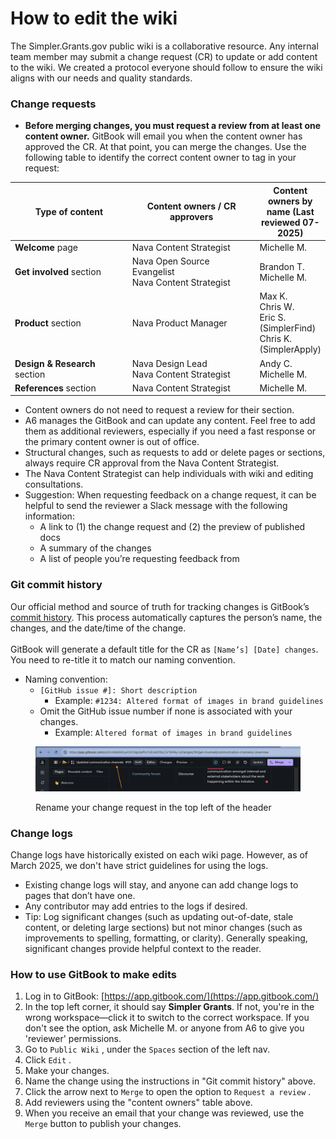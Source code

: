 # How to edit the wiki

The Simpler.Grants.gov public wiki is a collaborative resource. Any internal team member may submit a change request (CR) to update or add content to the wiki. We created a protocol everyone should follow to ensure the wiki aligns with our needs and quality standards.

### Change requests

* **Before merging changes, you must request a review from at least one content owner.** GitBook will email you when the content owner has approved the CR. At that point, you can merge the changes. Use the following table to identify the correct content owner to tag in your request:

<table><thead><tr><th width="218.8125">Type of content</th><th width="245.98046875">Content owners / CR approvers</th><th>Content owners by name (Last reviewed 07-2025)</th></tr></thead><tbody><tr><td><strong>Welcome</strong> page</td><td>Nava Content Strategist</td><td>Michelle M.</td></tr><tr><td><strong>Get involved</strong> section</td><td>Nava Open Source Evangelist<br>Nava Content Strategist</td><td>Brandon T.<br>Michelle M.</td></tr><tr><td><strong>Product</strong> section</td><td>Nava Product Manager</td><td>Max K.<br>Chris W.<br>Eric S. (SimplerFind)<br>Chris K. (SimplerApply)</td></tr><tr><td><strong>Design &#x26; Research</strong> section</td><td>Nava Design Lead<br>Nava Content Strategist</td><td>Andy C.<br>Michelle M.</td></tr><tr><td><strong>References</strong> section</td><td>Nava Content Strategist</td><td>Michelle M.</td></tr></tbody></table>

* Content owners do not need to request a review for their section.
* A6 manages the GitBook and can update any content. Feel free to add them as additional reviewers, especially if you need a fast response or the primary content owner is out of office.
* Structural changes, such as requests to add or delete pages or sections, always require CR approval from the Nava Content Strategist.
* The Nava Content Strategist can help individuals with wiki and editing consultations.
* Suggestion: When requesting feedback on a change request, it can be helpful to send the reviewer a Slack message with the following information:
  * A link to (1) the change request and (2) the preview of published docs
  * A summary of the changes
  * A list of people you’re requesting feedback from

### Git commit history

Our official method and source of truth for tracking changes is GitBook’s [commit history](https://github.com/HHS/simpler-grants-gov/commits/main/documentation/wiki). This process automatically captures the person’s name, the changes, and the date/time of the change.\
\
GitBook will generate a default title for the CR as `[Name’s] [Date] changes`. You need to re-title it to match our naming convention.

* Naming convention:
  * `[GitHub issue #]: Short description`
    * Example: `#1234: Altered format of images in brand guidelines`&#x20;
  * Omit the GitHub issue number if none is associated with your changes.
    * Example: `Altered format of images in brand guidelines`&#x20;

<figure><img src=".gitbook/assets/CR Title (1).png" alt="Header of the wiki&#x27;s editor with an arrow pointing to the field where the CR should be re-titled"><figcaption><p>Rename your change request in the top left of the header</p></figcaption></figure>

### Change logs

Change logs have historically existed on each wiki page. However, as of March 2025, we don't have strict guidelines for using the logs.

* Existing change logs will stay, and anyone can add change logs to pages that don’t have one.
* Any contributor may add entries to the logs if desired.
* Tip: Log significant changes (such as updating out-of-date, stale content, or deleting large sections) but not minor changes (such as improvements to spelling, formatting, or clarity). Generally speaking, significant changes provide helpful context to the reader.

### How to use GitBook to make edits

1. Log in to GitBook: [https://app.gitbook.com/](https://app.gitbook.com/)
2. In the top left corner, it should say **Simpler Grants**. If not, you're in the wrong workspace—click it to switch to the correct workspace. If you don't see the option, ask Michelle M. or anyone from A6 to give you 'reviewer' permissions.
3. Go to `Public Wiki` , under the `Spaces` section of the left nav.
4. Click `Edit` .
5. Make your changes.
6. Name the change using the instructions in "Git commit history" above.
7. Click the arrow next to `Merge` to open the option to `Request a review` .
8. Add reviewers using the "content owners" table above.
9. When you receive an email that your change was reviewed, use the `Merge` button to publish your changes.

